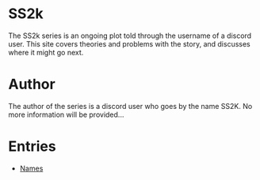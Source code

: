 # SS2k
The SS2k series is an ongoing plot told through the username of a discord user. This site covers theories and problems with the story, and discusses where it might go next.

# Author
The author of the series is a discord user who goes by the name SS2K. No more information will be provided...

# Entries
- [Names](https://viper2211.github.io/SS2k/names "Names")

